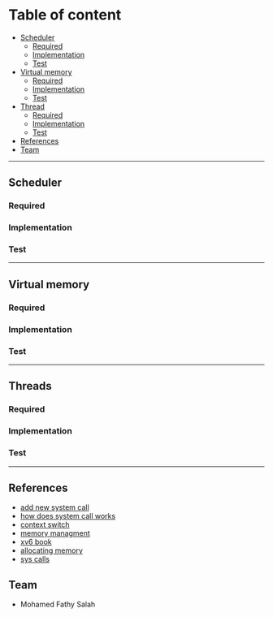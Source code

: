 # Table of content
- [Scheduler](#Scheduler)
    - [Required](#1-Required)
    - [Implementation](#1-Implementation)
    - [Test](#1-Test)
- [Virtual memory](#Virtual-memory)
    - [Required](#2-Required)
    - [Implementation](#2-Implementation)
    - [Test](#2-Test)
- [Thread](#Threads)
    - [Required](#3-Required)
    - [Implementation](#3-Implementation)
    - [Test](#3-Test)
- [References](#References)
- [Team](#Team)

---
## Scheduler
### Required

### Implementation

### Test

---
## Virtual memory
### Required

### Implementation

### Test

---
## Threads
### Required

### Implementation

### Test

---
## References
- [add new system call]
- [how does system call works]
- [context switch]
- [memory managment]
- [xv6 book]
- [allocating memory]
- [sys calls]

## Team
- Mohamed Fathy Salah

[add new system call]: <https://medium.com/@viduniwickramarachchi/add-a-new-system-call-in-xv6-5486c2437573>
[how does system call works]: <https://medium.com/@flag_seeker/xv6-system-calls-how-it-works-c541408f21ff>
[context switch]: <https://ppan-brian.medium.com/context-switch-from-xv6-aedcb1246cd>
[memory managment]: <https://ppan-brian.medium.com/xv6-memory-management-3dfc1d53bd4f>
[xv6 book]: <https://pekopeko11.sakura.ne.jp/unix_v6/xv6-book/en/index.html>
[allocating memory]: <http://people.cs.pitt.edu/~lol16/CS1550_fall18/data/CS1550_Lab3.pdf>
[sys calls]: <https://github.com/YehudaShapira/xv6-explained/blob/master/xv6%20Code%20Explained.md>

